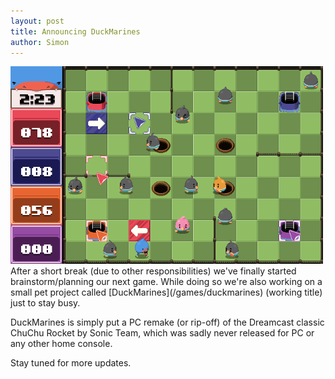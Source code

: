 ```yaml
---
layout: post
title: Announcing DuckMarines
author: Simon
---
```

<div class="centered-div" style="margin-top:10px;">
	<a href="/images/duckmarinesteaser.png">
		<img src="/images/duckmarinesteaser.png" width="500" alt="DuckMarines teaser" class="game-thumb" />
	</a>
</div>
After a short break (due to other responsibilities) we've finally started brainstorm/planning our next game.
While doing so we're also working on a small pet project called [DuckMarines](/games/duckmarines) (working title) just to stay busy.

DuckMarines is simply put a PC remake (or rip-off) of the Dreamcast classic ChuChu Rocket by Sonic Team,
which was sadly never released for PC or any other home console.

Stay tuned for more updates.
